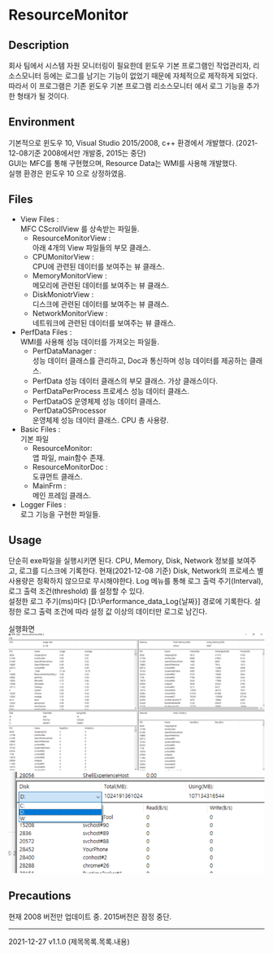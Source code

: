# ResourceMonitor

## Description
회사 팀에서 시스템 자원 모니터링이 필요한데 윈도우 기본 프로그램인 작업관리자, 리소스모니터 등에는 로그를 남기는 기능이 없었기 때문에 자체적으로 제작하게 되었다.
따라서 이 프로그램은 기존 윈도우 기본 프로그램 리소스모니터 에서 로그 기능을 추가한 형태가 될 것이다.  


## Environment
기본적으로 윈도우 10, Visual Studio 2015/2008,  c++ 환경에서 개발했다. (2021-12-08기준 2008에서만 개발중, 2015는 중단)  
GUI는 MFC를 통해 구현했으며, Resource Data는 WMI를 사용해 개발했다.  
실행 환경은 윈도우 10 으로 상정하였음.

## Files
* View Files :  
MFC CScrollView 를 상속받는 파일들.
    * ResourceMonitorView :  
    아래 4개의 View 파일들의 부모 클래스. 
    * CPUMonitorView :  
    CPU에 관련된 데이터를 보여주는 뷰 클래스.
    * MemoryMonitorView :  
    메모리에 관련된 데이터를 보여주는 뷰 클래스.
    * DiskMoniotrView :  
    디스크에 관련된 데이터를 보여주는 뷰 클래스.
    * NetworkMonitorView :  
    네트워크에 관련된 데이터를 보여주는 뷰 클래스.
* PerfData Files :  
WMI를 사용해 성능 데이터를 가져오는 파일들.
    * PerfDataManager :  
    성능 데이터 클래스를 관리하고, Doc과 통신하며 성능 데이터를 제공하는 클래스.
    * PerfData
    성능 데이터 클래스의 부모 클래스. 가상 클래스이다.
    * PerfDataPerProcess
    프로세스 성능 데이터 클래스.
    * PerfDataOS
    운영체제 성능 데이터 클래스.
    * PerfDataOSProcessor  
    운영체제 성능 데이터 클래스. CPU 총 사용량.
* Basic Files :  
기본 파일
    * ResourceMonitor:  
    앱 파일, main함수 존재.
    * ResourceMonitorDoc :  
    도큐먼트 클래스.
    * MainFrm :  
    메인 프레임 클래스.
* Logger Files :  
로그 기능을 구현한 파일들.

## Usage
단순히 exe파일을 실행시키면 된다. 
CPU, Memory, Disk, Network 정보를 보여주고, 로그를 디스크에 기록한다.
현재(2021-12-08 기준) Disk, Network의 프로세스 별 사용량은 정확하지 않으므로 무시해야한다.
Log 메뉴를 통해 로그 출력 주기(Interval), 로그 출력 조건(threshold) 를 설정할 수 있다.  
설정한 로그 주기(ms)마다 [D:\Performance_data_Log\{날짜}] 경로에 기록한다. 
설정한 로그 출력 조건에 따라 설정 값 이상의 데이터만 로그로 남긴다.

실행화면  
![실행화면](https://github.com/jidungg/ResourceMonitor/blob/master/img/v2.0.0.PNG?raw=true)
![로그설정](https://github.com/jidungg/ResourceMonitor/blob/master/img/v1.2.0.PNG?raw=true)

## Precautions
현재 2008 버전만 업데이트 중. 2015버전은 잠정 중단.  
* * *  


2021-12-27 v1.1.0 (제목목록.목록.내용)


